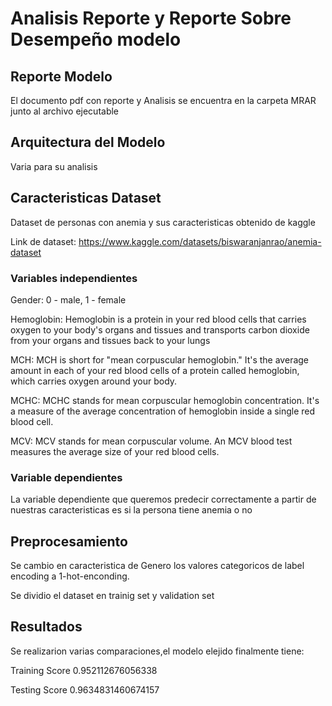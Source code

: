 # Analisis Reporte y Reporte Sobre Desempeño modelo

## Reporte Modelo

El documento pdf con reporte y Analisis se encuentra en la carpeta MRAR junto al archivo ejecutable 

## Arquitectura del Modelo

Varia para su analisis

##  Caracteristicas Dataset
Dataset de personas con anemia y sus caracteristicas obtenido  de kaggle

Link de dataset:
https://www.kaggle.com/datasets/biswaranjanrao/anemia-dataset

### Variables independientes

Gender: 0 - male, 1 - female


Hemoglobin: Hemoglobin is a protein in your red blood cells that carries oxygen to your body's organs and tissues and transports carbon dioxide from your organs and tissues back to your lungs


MCH: MCH is short for "mean corpuscular hemoglobin." It's the average amount in each of your red blood cells of a protein called hemoglobin, which carries oxygen around your body.


MCHC: MCHC stands for mean corpuscular hemoglobin concentration. It's a measure of the average concentration of hemoglobin inside a single red blood cell.


MCV: MCV stands for mean corpuscular volume. An MCV blood test measures the average size of your red blood cells.

### Variable dependientes

La variable dependiente que queremos predecir correctamente a partir de nuestras caracteristicas es si la persona tiene anemia o no

## Preprocesamiento

Se cambio en caracteristica de Genero los valores categoricos de label encoding a 1-hot-enconding.

Se dividio el dataset en trainig set y validation set

## Resultados

Se realizarion varias comparaciones,el modelo elejido finalmente tiene:


Training Score 0.952112676056338


Testing Score 0.9634831460674157
